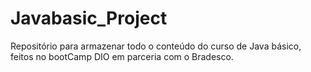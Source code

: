 # Javabasic_Project
Repositório para armazenar todo o conteúdo do curso de Java básico, feitos no bootCamp DIO em parceria com o Bradesco. 
